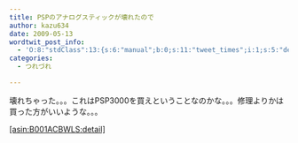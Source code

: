 ```yaml
---
title: PSPのアナログスティックが壊れたので
author: kazu634
date: 2009-05-13
wordtwit_post_info:
  - 'O:8:"stdClass":13:{s:6:"manual";b:0;s:11:"tweet_times";i:1;s:5:"delay";i:0;s:7:"enabled";i:1;s:10:"separation";s:2:"60";s:7:"version";s:3:"3.7";s:14:"tweet_template";b:0;s:6:"status";i:2;s:6:"result";a:0:{}s:13:"tweet_counter";i:2;s:13:"tweet_log_ids";a:1:{i:0;i:4593;}s:9:"hash_tags";a:0:{}s:8:"accounts";a:1:{i:0;s:7:"kazu634";}}'
categories:
  - つれづれ

---
```

<div class="section">
<p>
    壊れちゃった。。。これはPSP3000を買えということなのかな。。。修理よりかは買った方がいいような。。。
</p>
  
<p>
<a href="http://d.hatena.ne.jp/asin/B001ACBWLS" onclick="__gaTracker('send', 'event', 'outbound-article', 'http://d.hatena.ne.jp/asin/B001ACBWLS', '[asin:B001ACBWLS:detail]');">[asin:B001ACBWLS:detail]</a> </div>
